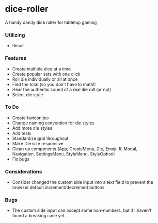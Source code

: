 # dice-roller

A handy dandy dice roller for tabletop gaming

### Utilizing
- React

### Features
- Create multiple dice at a time
- Create popular sets with one click
- Roll die individually or all at once
- Find the total (so you don't have to math!)
- Hear the authentic sound of a real die roll (or not)
- Select die style

### To Do
- Create favicon.ico
- Change naming convention for die styles
- Add more die styles
- Add tests
- Standardize grid throughout
- Make Die size responsive
- Clean up components (App, CreateMenu, ~~Die~~, ~~Emoji~~, If, Modal, Navigation, SettingsMenu, StyleMenu, StyleOption)
- Fix bugs

### Considerations
- Consider changed the custom side input into a text field to prevent the browser default increment/decrement buttons

### Bugs
- The custom side input can accept some non-numbers, but it I haven't found a breaking case yet.
